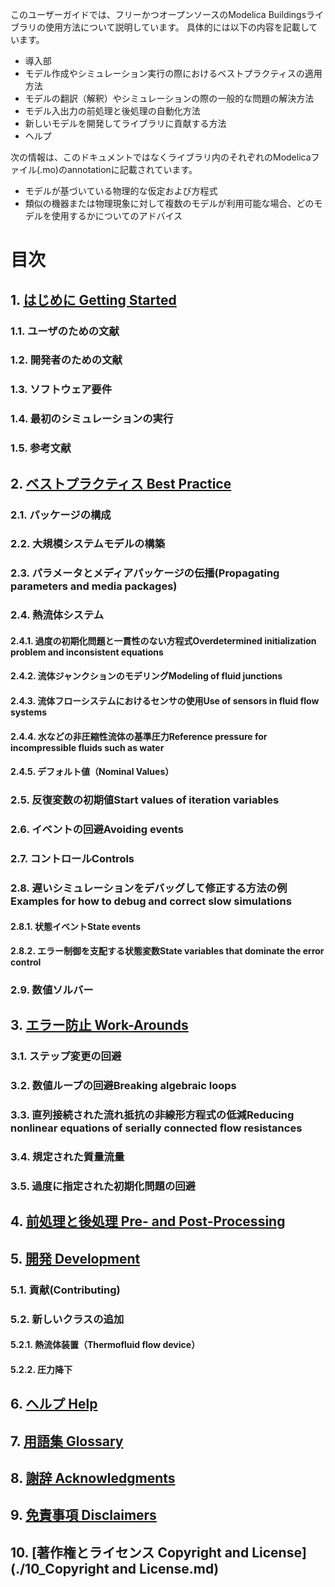 このユーザーガイドでは、フリーかつオープンソースのModelica Buildingsライブラリの使用方法について説明しています。
具体的には以下の内容を記載しています。
* 導入部
* モデル作成やシミュレーション実行の際におけるベストプラクティスの適用方法
* モデルの翻訳（解釈）やシミュレーションの際の一般的な問題の解決方法
* モデル入出力の前処理と後処理の自動化方法
* 新しいモデルを開発してライブラリに貢献する方法
* ヘルプ
  
次の情報は、このドキュメントではなくライブラリ内のそれぞれのModelicaファイル(.mo)のannotationに記載されています。
* モデルが基づいている物理的な仮定および方程式
* 類似の機器または物理現象に対して複数のモデルが利用可能な場合、どのモデルを使用するかについてのアドバイス

# 目次
## 1. [はじめに Getting Started](./1_GettingStarted.md)
### 1.1. ユーザのための文献
### 1.2. 開発者のための文献
### 1.3. ソフトウェア要件
### 1.4. 最初のシミュレーションの実行
### 1.5. 参考文献
## 2. [ベストプラクティス Best Practice](./2_BestPractice.md)
### 2.1. パッケージの構成
### 2.2. 大規模システムモデルの構築
### 2.3. パラメータとメディアパッケージの伝播(Propagating parameters and media packages)
### 2.4. 熱流体システム
#### 2.4.1. 過度の初期化問題と一貫性のない方程式Overdetermined initialization problem and inconsistent equations
#### 2.4.2. 流体ジャンクションのモデリングModeling of fluid junctions
#### 2.4.3. 流体フローシステムにおけるセンサの使用Use of sensors in fluid flow systems
#### 2.4.4. 水などの非圧縮性流体の基準圧力Reference pressure for incompressible fluids such as water
#### 2.4.5. デフォルト値（Nominal Values）
### 2.5. 反復変数の初期値Start values of iteration variables
### 2.6. イベントの回避Avoiding events
### 2.7. コントロールControls
### 2.8. 遅いシミュレーションをデバッグして修正する方法の例Examples for how to debug and correct slow simulations
#### 2.8.1. 状態イベントState events
#### 2.8.2. エラー制御を支配する状態変数State variables that dominate the error control
### 2.9. 数値ソルバー
## 3. [エラー防止 Work-Arounds](./3_Work-Arounds.md)
### 3.1. ステップ変更の回避
### 3.2. 数値ループの回避Breaking algebraic loops
### 3.3. 直列接続された流れ抵抗の非線形方程式の低減Reducing nonlinear equations of serially connected flow resistances
### 3.4. 規定された質量流量
### 3.5. 過度に指定された初期化問題の回避
## 4. [前処理と後処理 Pre- and Post-Processing](./4_Pre-AndPost-Processing.md)
## 5. [開発 Development](./5_Development.md)
### 5.1. 貢献(Contributing)
### 5.2. 新しいクラスの追加
#### 5.2.1. 熱流体装置（Thermofluid flow device）
#### 5.2.2. 圧力降下
## 6. [ヘルプ Help](./6_Help.md)
## 7. [用語集 Glossary](./7_Glossary.md)
## 8. [謝辞 Acknowledgments](./8_Acknowledgments.md)
## 9. [免責事項 Disclaimers](./9_Disclaimers.md)
## 10. [著作権とライセンス Copyright and License](./10_Copyright and License.md)